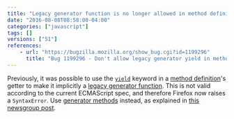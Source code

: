 ```yaml
---
title: "Legacy generator function is no longer allowed in method definitions"
date: "2016-08-08T08:58:00-04:00"
categories: ["javascript"]
tags: []
versions: ["51"]
references:
    - url: "https://bugzilla.mozilla.org/show_bug.cgi?id=1199296"
      title: "Bug 1199296 - Don't allow legacy generator yield in method definitions"
---
```

Previously, it was possible to use the [`yield`](https://developer.mozilla.org/en-US/docs/Web/JavaScript/Reference/Operators/yield) keyword in a [method definition](https://developer.mozilla.org/en-US/docs/Web/JavaScript/Reference/Functions/Method_definitions)'s getter to make it implicitly a [legacy generator function](https://developer.mozilla.org/en-US/docs/Web/JavaScript/Reference/Statements/Legacy_generator_function). This is not valid according to the current ECMAScript spec, and therefore Firefox now raises a `SyntaxError`. Use [generator methods](https://developer.mozilla.org/en-US/docs/Web/JavaScript/Reference/Functions/Method_definitions#Shorthand_generator_methods) instead, as explained in [this newsgroup post](https://groups.google.com/d/topic/firefox-dev/2AklfAAFQuw/discussion).
